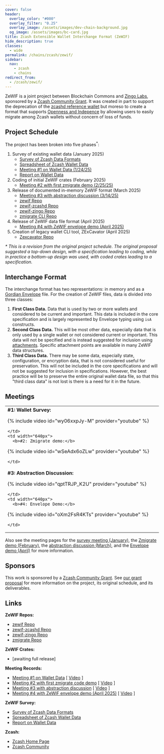 ```yaml
---
cover: false
header:
  overlay_color: "#000"
  overlay_filter: "0.25"
  overlay_image: /assets/images/dev-chain-background.jpg
  og_image: /assets/images/bc-card.jpg
title: Zcash Extensible Wallet Interchange Format (ZeWIF)
hide_description: true
classes:
  - wide
permalink: /chains/zcash/zewif/
sidebar:
  nav:
    - zcash
    - chains
redirect_from:
  - /zcash/zewif/
---
```


ZeWIF is a joint project between Blockchain Commons and [Zingo Labs](https://zingolabs.org/), sponsored by a [Zcash Community Grant](https://zcashcommunitygrants.org/). It was created in part to support the deprecation of the [zcashd reference wallet](https://z.cash/ecosystem/zcashd/) but moreso to create a format that supports [Openness and Indepence](https://developer.blockchaincommons.com/principles/) by allowing users to easily migrate among Zcash wallets without concern of loss of funds.

## Project Schedule

The project has been broken into five phases<sup>*</sup>:

1. Survey of existing wallet data (January 2025)
   * [Survey of Zcash Data Formats](https://github.com/dorianvp/zcash-wallet-formats/tree/master)
   * [Spreadsheet of Zcash Wallet Data](https://docs.google.com/spreadsheets/d/1MdahX4igppx7a4BdrcO5TGB2-mO1EtXrlKssypfEHUQ/)
   * [Meeting #1 on Wallet Data (1/24/25)](/chains/zcash/zewif/meeting1/)
   * [Report on Wallet Data](/chains/zcash/zewif/report1/)
2. Coding of initial ZeWIF crates (February 2025)
    * [Meeting #2 with first zmigrate demo (2/25/25)](https://www.youtube.com/watch?v=wSeAdx6oZLw)
3. Release of documented in-memory ZeWIF format (March 2025)
    * [Meeting #3 with abstraction discussion (3/14/25)](https://www.youtube.com/watch?v=qptTRJP_K2U)
    * [zewif Repo](https://github.com/BlockchainCommons/zewif)
    * [zewif-zcashd Repo](https://github.com/BlockchainCommons/zewif-zcashd)
    * [zewif-zingo Repo](https://github.com/BlockchainCommons/zewif-zingo)
    * [zmigrate CLI Repo](https://github.com/BlockchainCommons/zmigrate)
4. Release of ZeWIF data file format (April 2025)
    * [Meeting #4 with ZeWIF envelope demo (April 2025)](/chains/zcash/zewif/meeting4/)
5. Creation of legacy wallet CLI tool, ZExCavator (April 2025)
    * [Zexcavator Repo](https://github.com/zingolabs/zexcavator)

<i>* This is a revision from the original project schedule. The original proposal suggested a top-down design, with a specification leading to coding, while in practice a bottom-up design was used, with coded crates leading to a specification.</I>

## Interchange Format

The interchange format has two representations: in memory and as a [Gordian Envelope](/envelope/) file. For the creation of ZeWIF files, data is divided into three classes:

1. **First Class Data.** Data that is used by two or more wallets and considered to be current and important. This data is included in the core specification and is largely represented by Envelope typing using `isA` constructs.
2. **Second Class Data.** This will be most other data, especially data that is only used by a single wallet or not considered current or important. This data will not be specified and is instead suggested for inclusion using [attachments](https://github.com/BlockchainCommons/Research/blob/master/papers/bcr-2023-006-envelope-attachment.md). Specific attachment points are available in many ZeWIF data structures.
3. **Third Class Data.** There may be some data, especially state, configuration, or encryption data, that is not considered useful for preservation. This will not be included in the core specifications and will not be suggested for inclusion in specifications. However, the best practice will be to preserve the entire original wallet data file, so that this "third class data" is not lost is there is a need for it in the future.

## Meetings

<table width="100%">
  <tr>
    <td width="640px">
      <b>#1: Wallet Survey:</b>

{% include video id="wy06xxpJy-M" provider="youtube" %}

    </td>
    <td width="640px">
      <b>#2: Zmigrate demo:</b>

{% include video id="wSeAdx6oZLw" provider="youtube" %}

    </td>
  </tr>
  <tr>
    <td width="640px">
      <b>#3: Abstraction Discussion:</b>

{% include video id="qptTRJP_K2U" provider="youtube" %}

    </td>
    <td width="640px">
      <b>#4: Envelope Demo:</b>

{% include video id="oXm2FsR4KTs" provider="youtube" %}

    </td>
  </tr>
</table>

Also see the meeting pages for the [survey meeting (January)](/chains/zcash/zewif/meeting1/), the [Zmigrate demo (February)](/chains/zcash/zewif/meeting2/), the [abstraction discussion (March)](/chains/zcash/zewif/meeting3/), and the [Envelope demo (April)](/chains/zcash/zewif/meeting4/) for more information.


## Sponsors

This work is sponsored by a [Zcash Community Grant](https://zcashcommunitygrants.org/). See [our grant proposal](https://github.com/ZcashCommunityGrants/zcashcommunitygrants/issues/3) for more information on the project, its original schedule, and its deliverables.

## Links

**ZeWIF Repos:**
* [zewif Repo](https://github.com/BlockchainCommons/zewif)
* [zewif-zcashd Repo](https://github.com/BlockchainCommons/zewif-zcashd)
* [zewif-zingo Repo](https://github.com/BlockchainCommons/zewif-zingo)
* [zmigrate Repo](https://github.com/BlockchainCommons/zmigrate)

**ZeWIF Crates:**
* [awaiting full release]

**Meeting Records:**
* [Meeting #1 on Wallet Data](/chains/zcash/zewif/meeting1/) [ [Video](https://www.youtube.com/watch?v=wy06xxpJy-M) ]
* [Meeting #2 with first zmigrate code demo](/chains/zcash/zewif/meeting2/) [ [Video](https://www.youtube.com/watch?v=wSeAdx6oZLw) ]
* [Meeting #3 with abstraction discussion](/chains/zcash/zewif/meeting3/) [ [Video](https://www.youtube.com/watch?v=qptTRJP_K2U) ]
* [Meeting #4 with ZeWIF envelope demo (April 2025)](/chains/zcash/zewif/meeting4/) [ [Video](https://www.youtube.com/watch?v=oXm2FsR4KTs) ]

**ZeWIF Survey:**
* [Survey of Zcash Data Formats](https://github.com/dorianvp/zcash-wallet-formats/tree/master)
* [Spreadsheet of Zcash Wallet Data](https://docs.google.com/spreadsheets/d/1MdahX4igppx7a4BdrcO5TGB2-mO1EtXrlKssypfEHUQ/)
* [Report on Wallet Data](/chains/zcash/zewif/report1/)

**Zcash:**
* [Zcash Home Page](https://z.cash/)
* [Zcash Community](https://z.cash/community-hub/)

